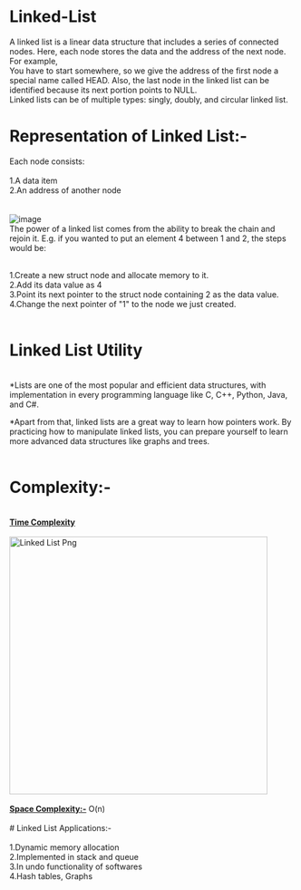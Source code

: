 # Linked-List<br>
A linked list is a linear data structure that includes a series of connected nodes. Here, each node stores the data and the address of the next node. For example,<br>
You have to start somewhere, so we give the address of the first node a special name called HEAD. Also, the last node in the linked list can be identified because its next portion points to NULL.<br>
Linked lists can be of multiple types: singly, doubly, and circular linked list. <br>
# Representation of Linked List:- <br>
Each node consists:<br>
<br>
1.A data item<br>
2.An address of another node<br>
<br>
<br>
![image](https://user-images.githubusercontent.com/125802204/234295252-007e3b02-1878-45bb-8a74-0ca0fc23c172.png)
<br>
The power of a linked list comes from the ability to break the chain and rejoin it. E.g. if you wanted to put an element 4 between 1 and 2, the steps would be:<br>
<br>

1.Create a new struct node and allocate memory to it.<br>
2.Add its data value as 4<br>
3.Point its next pointer to the struct node containing 2 as the data value.<br>
4.Change the next pointer of "1" to the node we just created.<br>
<br>
# Linked List Utility <br>
<br>
*Lists are one of the most popular and efficient data structures, with implementation in every programming language like C, C++, Python, Java, and C#.<br>

*Apart from that, linked lists are a great way to learn how pointers work. By practicing how to manipulate linked lists, you can prepare yourself to learn more advanced data structures like graphs and trees.<br>
<br>
# Complexity:- <br>
<br>
<b><ins> Time Complexity </b></ins><br>
<br>
<img width="455" alt="Linked List Png" src="https://user-images.githubusercontent.com/125802204/234297003-b54653b1-e6af-4ad1-9664-41db6b709d2d.png">
<br>
<br>
<b><ins> Space Complexity:-</b></ins> O(n)<br>
<br>
# Linked List Applications:- <br>
<br>
1.Dynamic memory allocation<br>
2.Implemented in stack and queue<br>
3.In undo functionality of softwares<br>
4.Hash tables, Graphs<br>
<br>
<br>
